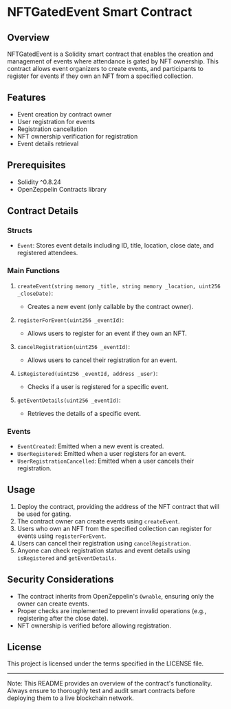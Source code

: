 # NFTGatedEvent Smart Contract

## Overview

NFTGatedEvent is a Solidity smart contract that enables the creation and management of events where attendance is gated by NFT ownership. This contract allows event organizers to create events, and participants to register for events if they own an NFT from a specified collection.

## Features

- Event creation by contract owner
- User registration for events
- Registration cancellation
- NFT ownership verification for registration
- Event details retrieval

## Prerequisites

- Solidity ^0.8.24
- OpenZeppelin Contracts library

## Contract Details

### Structs

- `Event`: Stores event details including ID, title, location, close date, and registered attendees.

### Main Functions

1. `createEvent(string memory _title, string memory _location, uint256 _closeDate)`:
   - Creates a new event (only callable by the contract owner).

2. `registerForEvent(uint256 _eventId)`:
   - Allows users to register for an event if they own an NFT.

3. `cancelRegistration(uint256 _eventId)`:
   - Allows users to cancel their registration for an event.

4. `isRegistered(uint256 _eventId, address _user)`:
   - Checks if a user is registered for a specific event.

5. `getEventDetails(uint256 _eventId)`:
   - Retrieves the details of a specific event.

### Events

- `EventCreated`: Emitted when a new event is created.
- `UserRegistered`: Emitted when a user registers for an event.
- `UserRegistrationCancelled`: Emitted when a user cancels their registration.

## Usage

1. Deploy the contract, providing the address of the NFT contract that will be used for gating.
2. The contract owner can create events using `createEvent`.
3. Users who own an NFT from the specified collection can register for events using `registerForEvent`.
4. Users can cancel their registration using `cancelRegistration`.
5. Anyone can check registration status and event details using `isRegistered` and `getEventDetails`.

## Security Considerations

- The contract inherits from OpenZeppelin's `Ownable`, ensuring only the owner can create events.
- Proper checks are implemented to prevent invalid operations (e.g., registering after the close date).
- NFT ownership is verified before allowing registration.

## License

This project is licensed under the terms specified in the LICENSE file.

---

Note: This README provides an overview of the contract's functionality. Always ensure to thoroughly test and audit smart contracts before deploying them to a live blockchain network.